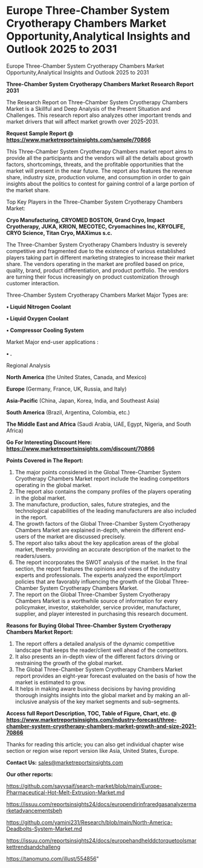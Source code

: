 # Europe Three-Chamber System Cryotherapy Chambers Market Opportunity,Analytical Insights and Outlook 2025 to 2031
Europe Three-Chamber System Cryotherapy Chambers Market Opportunity,Analytical Insights and Outlook 2025 to 2031

<strong>Three-Chamber System Cryotherapy Chambers Market Research Report 2031</strong>

The Research Report on Three-Chamber System Cryotherapy Chambers Market is a Skillful and Deep Analysis of the Present Situation and Challenges. This research report also analyzes other important trends and market drivers that will affect market growth over 2025-2031.

<strong>Request Sample Report @ <a href=https://www.marketreportsinsights.com/sample/70866>https://www.marketreportsinsights.com/sample/70866</a></strong>

This Three-Chamber System Cryotherapy Chambers market report aims to provide all the participants and the vendors will all the details about growth factors, shortcomings, threats, and the profitable opportunities that the market will present in the near future. The report also features the revenue share, industry size, production volume, and consumption in order to gain insights about the politics to contest for gaining control of a large portion of the market share.

Top Key Players in the Three-Chamber System Cryotherapy Chambers Market:

<strong>Cryo Manufacturing, CRYOMED BOSTON, Grand Cryo, Impact Cryotherapy, JUKA, KRION, MECOTEC, Cryomachines Inc, KRYOLIFE, CRYO Science, Titan Cryo, MAXimus s.c.</strong>

The Three-Chamber System Cryotherapy Chambers Industry is severely competitive and fragmented due to the existence of various established players taking part in different marketing strategies to increase their market share. The vendors operating in the market are profiled based on price, quality, brand, product differentiation, and product portfolio. The vendors are turning their focus increasingly on product customization through customer interaction.

Three-Chamber System Cryotherapy Chambers Market Major Types are:

<strong>• Liquid Nitrogen Coolant

• Liquid Oxygen Coolant

• Compressor Cooling System</strong>

Market Major end-user applications :

<strong>• .</strong>

Regional Analysis

</u><strong><b>North America</b></strong> (the United States, Canada, and Mexico)

<strong><b>Europe </b></strong>(Germany, France, UK, Russia, and Italy)

<strong><b>Asia-Pacific</b></strong> (China, Japan, Korea, India, and Southeast Asia)

<strong><b>South America</b></strong> (Brazil, Argentina, Colombia, etc.)

<strong><b>The Middle East and Africa</b></strong> (Saudi Arabia, UAE, Egypt, Nigeria, and South Africa)

<strong>Go For Interesting Discount Here: <a href=https://www.marketreportsinsights.com/discount/70866>https://www.marketreportsinsights.com/discount/70866</a></strong>

<strong>Points Covered in The Report:</strong>
<ol>
  <li>The major points considered in the Global Three-Chamber System Cryotherapy Chambers Market report include the leading competitors operating in the global market.</li>
  <li>The report also contains the company profiles of the players operating in the global market.</li>
  <li>The manufacture, production, sales, future strategies, and the technological capabilities of the leading manufacturers are also included in the report.</li>
  <li>The growth factors of the Global Three-Chamber System Cryotherapy Chambers Market are explained in-depth, wherein the different end-users of the market are discussed precisely.</li>
  <li>The report also talks about the key application areas of the global market, thereby providing an accurate description of the market to the readers/users.</li>
  <li>The report incorporates the SWOT analysis of the market. In the final section, the report features the opinions and views of the industry experts and professionals. The experts analyzed the export/import policies that are favorably influencing the growth of the Global Three-Chamber System Cryotherapy Chambers Market.</li>
  <li>The report on the Global Three-Chamber System Cryotherapy Chambers Market is a worthwhile source of information for every policymaker, investor, stakeholder, service provider, manufacturer, supplier, and player interested in purchasing this research document.</li>
</ol>
<strong>Reasons for Buying Global Three-Chamber System Cryotherapy Chambers Market Report:</strong>

<ol>
  <li>The report offers a detailed analysis of the dynamic competitive landscape that keeps the reader/client well ahead of the competitors.</li>
  <li>It also presents an in-depth view of the different factors driving or restraining the growth of the global market.</li>
  <li>The Global Three-Chamber System Cryotherapy Chambers Market report provides an eight-year forecast evaluated on the basis of how the market is estimated to grow.</li>
  <li>It helps in making aware business decisions by having providing thorough insights insights into the global market and by making an all-inclusive analysis of the key market segments and sub-segments.</li>
</ol>
<strong>Access full Report Description, TOC, Table of Figure, Chart, etc. @ <a href=https://www.marketreportsinsights.com/industry-forecast/three-chamber-system-cryotherapy-chambers-market-growth-and-size-2021-70866>https://www.marketreportsinsights.com/industry-forecast/three-chamber-system-cryotherapy-chambers-market-growth-and-size-2021-70866</a></strong>


Thanks for reading this article; you can also get individual chapter wise section or region wise report version like Asia, United States, Europe.

<strong>Contact Us:</strong>
sales@marketreportsinsights.com

<strong>Our other reports:</strong>

<a href=https://github.com/sayysaif/search-market/blob/main/Europe-Pharmaceutical-Hot-Melt-Extrusion-Market.md>https://github.com/sayysaif/search-market/blob/main/Europe-Pharmaceutical-Hot-Melt-Extrusion-Market.md</a>

<a href=https://issuu.com/reportsinsights24/docs/europendirinfraredgasanalyzermarketadvancementsbeh>https://issuu.com/reportsinsights24/docs/europendirinfraredgasanalyzermarketadvancementsbeh</a>

<a href=https://github.com/yamini231/Research/blob/main/North-America-Deadbolts-System-Market.md>https://github.com/yamini231/Research/blob/main/North-America-Deadbolts-System-Market.md</a>

<a href=https://issuu.com/reportsinsights24/docs/europehandhelddctorquetoolsmarkettrendsandchalleng>https://issuu.com/reportsinsights24/docs/europehandhelddctorquetoolsmarkettrendsandchalleng</a>

<a href=https://tanomuno.com/illust/554856>https://tanomuno.com/illust/554856</a>"
